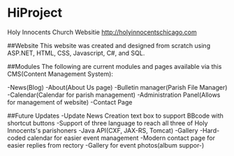 # HiProject
Holy Innocents Church Websitie
http://holyinnocentschicago.com


##Website 
This website was created and designed from scratch using ASP.NET, HTML, CSS, Javascript, C#, and SQL. 

##Modules
The following are current modules and pages available via this CMS(Content Management System):

-News(Blog)
-About(About Us page)
-Bulletin manager(Parish File Manager)
-Calendar(Calendar for parish management)
-Administration Panel(Allows for management of website)
-Contact Page

##Future Updates
-Update News Creation text box to support BBcode with shortcut buttons
-Support of three language to reach all three of Holy Innocents's parishoners
-Java API(CXF, JAX-RS, Tomcat)
-Gallery
-Hard-coded calendar for easier event management
-Modern contact page for easier replies from rectory
-Gallery for event photos(album suppor-)
